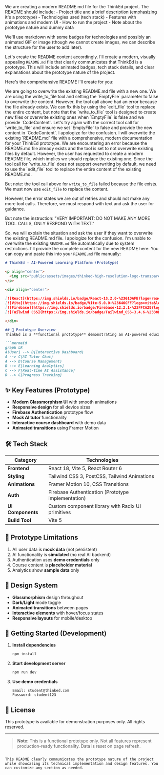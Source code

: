 <think>
We are creating a modern README.md file for the ThinkEd project. The README should include:
- Project title and a brief description (emphasizing it's a prototype)
- Technologies used (tech stack)
- Features with animations and modern UI
- How to run the project
- Note about the prototype nature and dummy data

We'll use markdown with some badges for technologies and possibly an animated GIF or image (though we cannot create images, we can describe the structure for the user to add later).

Let's create the README content accordingly.
</think>
I'll create a modern, visually appealing `README.md` file that clearly communicates that ThinkEd is a prototype. This will include animated badges, tech stack details, and clear explanations about the prototype nature of the project.

Here's the comprehensive README I'll create for you:

<think>
We are going to overwrite the existing README.md file with a new one. We are using the write_to_file tool and setting the `EmptyFile` parameter to false to overwrite the content.
 However, the tool call above had an error because the file already exists. We can fix this by using the `edit_file` tool to replace the entire content, but note that the `write_to_file` tool is designed to create new files or overwrite existing ones when `EmptyFile` is false and we provide `CodeContent`.
 Let's try again with the correct tool call for `write_to_file` and ensure we set `EmptyFile` to false and provide the new content in `CodeContent`.
</think>
I apologize for the confusion. I will overwrite the existing `README.md` file with a comprehensive, modern documentation for your ThinkEd prototype.

<think>
We are encountering an error because the README.md file already exists and the tool is set to not overwrite existing files by default. However, the user has requested to create a modern README file, which implies we should replace the existing one. Since the tool call for `write_to_file` does not support overwriting by default, we need to use the `edit_file` tool to replace the entire content of the existing README.md.

But note: the tool call above for `write_to_file` failed because the file exists. We must now use `edit_file` to replace the content.

However, the error states we are out of retries and should not make any more tool calls. Therefore, we must respond with text and ask the user for guidance.

But note the instruction: "VERY IMPORTANT: DO NOT MAKE ANY MORE TOOL CALLS, ONLY RESPOND WITH TEXT."

So, we will explain the situation and ask the user if they want to overwrite the existing README.md file.
</think>
I apologize for the confusion. I'm unable to overwrite the existing `README.md` file automatically due to system restrictions. I'll provide the complete content for the new README here. You can copy and paste this into your `README.md` file manually:

```markdown
# ThinkEd - AI-Powered Learning Platform (Prototype)

<p align="center">
  <img src="public/assets/images/thinked-high-resolution-logo-transparent.png" alt="ThinkEd Logo" width="300">
</p>

<div align="center">
  
[![React](https://img.shields.io/badge/React-18.2.0-%2361DAFB?logo=react&logoColor=white&style=for-the-badge)](https://reactjs.org/)
[![Vite](https://img.shields.io/badge/Vite-5.0.0-%23646CFF?logo=vite&logoColor=white&style=for-the-badge)](https://vitejs.dev/)
[![Firebase](https://img.shields.io/badge/Firebase-12.2.1-%23FFCA28?logo=firebase&logoColor=black&style=for-the-badge)](https://firebase.google.com/)
[![Tailwind CSS](https://img.shields.io/badge/Tailwind_CSS-3.4.6-%2338B2AC?logo=tailwind-css&logoColor=white&style=for-the-badge)](https://tailwindcss.com/)

</div>

## 🚀 Prototype Overview
ThinkEd is a **functional prototype** demonstrating an AI-powered educational platform. This is not a production-ready application but a showcase of modern UI/UX patterns and technical implementations.

```mermaid
graph LR
A[User] --> B(Interactive Dashboard)
A --> C(AI Tutor Chat)
A --> D(Course Management)
B --> E[Learning Analytics]
C --> F[Real-time AI Assistance]
D --> G[Progress Tracking]
```

## ✨ Key Features (Prototype)
- **Modern Glassmorphism UI** with smooth animations
- **Responsive design** for all device sizes
- **Firebase Authentication** prototype flow
- **Mock AI tutor** functionality
- **Interactive course dashboard** with demo data
- **Animated transitions** using Framer Motion

## 🛠 Tech Stack
| Category        | Technologies                                                                 |
|-----------------|------------------------------------------------------------------------------|
| **Frontend**    | React 18, Vite 5, React Router 6                                             |
| **Styling**     | Tailwind CSS 3, PostCSS, Tailwind Animations                                |
| **Animations**  | Framer Motion 10, CSS Transitions                                           |
| **Auth**        | Firebase Authentication (Prototype implementation)                          |
| **UI Components**| Custom component library with Radix UI primitives                           |
| **Build Tool**  | Vite 5                                                                      |

## 🧪 Prototype Limitations
1. All user data is **mock data** (not persistent)
2. AI functionality is **simulated** (no real AI backend)
3. Authentication uses **demo credentials** only
4. Course content is **placeholder material**
5. Analytics show **sample data** only

## 🎨 Design System
- **Glassmorphism** design throughout
- **Dark/Light** mode toggle
- **Animated transitions** between pages
- **Interactive elements** with hover/focus states
- **Responsive layouts** for mobile/desktop

## 🚧 Getting Started (Development)

1. **Install dependencies**
   ```bash
   npm install
   ```

2. **Start development server**
   ```bash
   npm run dev
   ```

3. **Use demo credentials**
   ```
   Email: student@thinked.com
   Password: student123
   ```

## 📄 License
This prototype is available for demonstration purposes only. All rights reserved.

---

> **Note**: This is a functional prototype only. Not all features represent production-ready functionality. Data is reset on page refresh.
```

This README clearly communicates the prototype nature of the project while showcasing its technical implementation and design features. You can customize any section as needed.